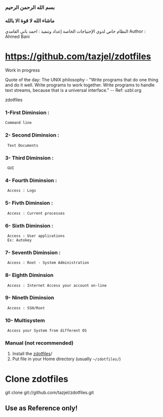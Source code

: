 
### بسم الله الرحمن الرحيم
### ماشاء الله لا قوة الا بالله

النظام خاص لذوي الإحتياجات الخاصة
إعداد وتنفيذ : احمد باني الغامدي
Author : Ahmed Bani

https://github.com/tazjel/zdotfiles
=========
Work in progress

Quote of the day:
The UNIX philosophy - "Write programs that do one thing and do it well. Write programs to work together. Write programs to handle text streams, because that is a universal interface."
-- Ref: uzbl.org

zdotfiles

### 1-First Diminsion :
    Command line
### 2- Second Diminsion :
     Text Documents
### 3- Third Diminsion :
     GUI
### 4- Fourth Diminsion :
     Access : Logs
### 5- Fivth Diminsion :
     Access : Current processes
### 6- Sixth Diminsion :
     Access : User applications
     Ex: Autokey
### 7- Seventh Diminsion :
     Access : Root - System Administration
### 8- Eighth Diminsion
     Access : Internet Access your account on-line
### 9- Nineth Diminsion
     Access : SSH/Root
### 10- Multisystem
     Access your System from different OS

### Manual (not recommended)

1. Install the
   [zdotfiles](https://github.com/tazjel/zdotfiles.git)/
2. Put file in your Home directory (usually `~/zdotfiles/`)

# Clone zdotfiles
git clone git://github.com/tazjel/zdotfiles.git
## Use as Reference only!

